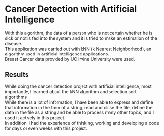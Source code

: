 
# Cancer Detection with Artificial Intelligence

With this algorithm, the data of a person who is not certain whether he is sick or not is fed into the system and it is tried to make an estimation of the disease. </br>
This application was carried out with kNN (k Nearest Neighborhood), an algorithm used in artificial intelligence applications.</br>
Breast Cancer data provided by UC Irvine University were used.
## Results

While doing the cancer detection project with artificial intelligence, most importantly, I learned about the kNN algorithm and selection sort algorithms.</br>
While there is a lot of information, I have been able to express and define that information in the form of a string, read and close the file, define the data in the file as a string and be able to process many other topics, and I used it actively in this project.</br>
In addition, I had the experience of thinking, working and developing a code for days or even weeks with this project.
